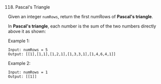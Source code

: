 118. Pascal's Triangle

Given an integer `numRows`, return the first numRows of **Pascal's triangle**.

In **Pascal's triangle**, each number is the sum of the two numbers directly above it as shown:

Example 1:
```
Input: numRows = 5
Output: [[1],[1,1],[1,2,1],[1,3,3,1],[1,4,6,4,1]]
```
Example 2:
```
Input: numRows = 1
Output: [[1]]
```
